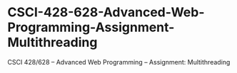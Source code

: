 # CSCI-428-628-Advanced-Web-Programming-Assignment-Multithreading
CSCI 428/628 – Advanced Web Programming – Assignment: Multithreading
